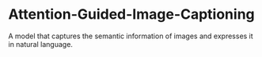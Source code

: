 # Attention-Guided-Image-Captioning
A model that captures the semantic information of images and expresses it in natural language.
